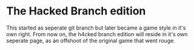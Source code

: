 The Hacked Branch edition
==============================

This started as seperate git branch but later became a game style in
it's own right.  From now on, the h4cked branch edition will reside in
it's own seperate page, as an offshoot of the original game that went
rouge.
